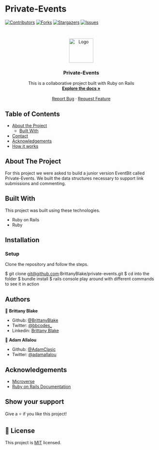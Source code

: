 # Private-Events

<!--
*** Thanks for checking out this README Template. If you have a suggestion that would
*** make this better, please fork the repo and create a pull request or simply open
*** an issue with the tag "enhancement".
*** Thanks again! Now go create something AMAZING! :D
-->

<!-- PROJECT SHIELDS -->
<!--
*** I'm using markdown "reference style" links for readability.
*** Reference links are enclosed in brackets [ ] instead of parentheses ( ).
*** See the bottom of this document for the declaration of the reference variables
*** for contributors-url, forks-url, etc. This is an optional, concise syntax you may use.
*** https://www.markdownguide.org/basic-syntax/#reference-style-links
-->
[![Contributors][contributors-shield]][contributors-url]
[![Forks][forks-shield]][forks-url]
[![Stargazers][stars-shield]][stars-url]
[![Issues][issues-shield]][issues-url]

<!-- PROJECT LOGO -->
<br />
<p align="center">
  <a href="https://github.com/BrittanyBlake/private-events">
    <img src="https://course_report_production.s3.amazonaws.com/rich/rich_files/rich_files/5726/s300/icon-white-on-murple-copy.png" alt="Logo" width="80" height="80">
  </a>

  <h3 align="center">Private-Events</h3>

  <p align="center">
    This is a collaborative project built with Ruby on Rails
    <br />
    <a href="https://github.com/BrittanyBlake/private-events"><strong>Explore the docs »</strong></a>
    <br />
    <br />
    <a href="https://github.com/BrittanyBlake/private-events/issues">Report Bug</a>
    ·
    <a href="https://github.com/BrittanyBlake/private-events/issues">Request Feature</a>
  </p>
</p>

<!-- TABLE OF CONTENTS -->
## Table of Contents

* [About the Project](#about-the-project)
  * [Built With](#built-with)
* [Contact](#Authors)
* [Acknowledgements](#acknowledgements)
* [How it works](#How-it-works)

<!-- ABOUT THE PROJECT -->
## About The Project

For this project we were asked to build a junior version EventBit called Private-Events. We built the data structures necessary to support link submissions and commenting. 

<!-- BUILD WITH -->
## Built With
This project was built using these technologies.
* Ruby on Rails
* Ruby


<!-- ABOUT THE PROJECT -->
## Installation

### Setup

Clone the repository and follow the steps.

$ git clone git@github.com:BrittanyBlake/private-events.git
$ cd into the folder
$ bundle install
$ rails console
play around with different commands to see it in action

<!-- CONTACT -->
## Authors

👤 **Brittany Blake**

- Github: [@BrittanyBlake](https://github.com/BrittanyBlake)
- Twitter: [@bbcodes_](https://twitter.com/bbcodes_)
- Linkedin: [Brittany Blake](https://www.linkedin.com/in/brittany-blake-843951109/)

👤 **Adam Allalou**

- Github: [@AdamClasic](https://github.com/AdamClasic)
- Twitter: [@adamallalou](https://twitter.com/adamallalou)

<!-- ACKNOWLEDGEMENTS -->
## Acknowledgements
* [Microverse](https://www.microverse.org/)
* [Ruby on Rails Documentation](https://api.rubyonrails.org)

## Show your support

Give a ⭐️ if you like this project!

<!-- MARKDOWN LINKS & IMAGES -->
<!-- https://www.markdownguide.org/basic-syntax/#reference-style-links -->
[contributors-shield]: https://img.shields.io/github/contributors/BrittanyBlake/private-events.svg?style=flat-square
[contributors-url]: https://github.com/BrittanyBlake/private-events/graphs/contributors
[forks-shield]: https://img.shields.io/github/forks/BrittanyBlake/private-events.svg?style=flat-square
[forks-url]: https://github.com/BrittanyBlake/private-events/network/members
[stars-shield]: https://img.shields.io/github/stars/BrittanyBlake/private-events.svg?style=flat-square
[stars-url]: https://github.com/BrittanyBlake/private-events/stargazers
[issues-shield]: https://img.shields.io/github/issues/BrittanyBlake/private-events.svg?style=flat-square
[issues-url]: https://github.com/BrittanyBlake/private-events/issues

## 📝 License

This project is [MIT](https://opensource.org/licenses/MIT) licensed.
